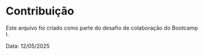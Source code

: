 # Contribuição

Este arquivo foi criado como parte do desafio de colaboração do Bootcamp I.

Data: 12/05/2025

